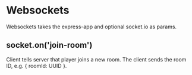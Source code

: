 

<!-- Start src/server/websockets.js -->

# Websockets

Websockets takes the express-app and optional socket.io as params.

## socket.on('join-room')

Client tells server that player joins a new room. The client sends the
room ID, e.g. { roomId: UUID }.

<!-- End src/server/websockets.js -->

